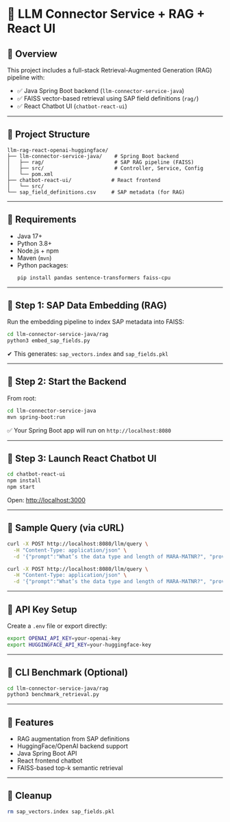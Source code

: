 
# 🤖 LLM Connector Service + RAG + React UI

## 📘 Overview

This project includes a full-stack Retrieval-Augmented Generation (RAG) pipeline with:

- ✅ Java Spring Boot backend (`llm-connector-service-java`)
- ✅ FAISS vector-based retrieval using SAP field definitions (`rag/`)
- ✅ React Chatbot UI (`chatbot-react-ui`)

---

## 📁 Project Structure

```
llm-rag-react-openai-huggingface/
├── llm-connector-service-java/    # Spring Boot backend
│   ├── rag/                       # SAP RAG pipeline (FAISS)
│   ├── src/                       # Controller, Service, Config
│   └── pom.xml
├── chatbot-react-ui/             # React frontend
│   └── src/
└── sap_field_definitions.csv     # SAP metadata (for RAG)
```

---

## 🔧 Requirements

- Java 17+
- Python 3.8+
- Node.js + npm
- Maven (`mvn`)
- Python packages:
  ```bash
  pip install pandas sentence-transformers faiss-cpu
  ```

---

## 🧠 Step 1: SAP Data Embedding (RAG)

Run the embedding pipeline to index SAP metadata into FAISS:

```bash
cd llm-connector-service-java/rag
python3 embed_sap_fields.py
```

✔ This generates: `sap_vectors.index` and `sap_fields.pkl`

---

## 🚀 Step 2: Start the Backend

From root:

```bash
cd llm-connector-service-java
mvn spring-boot:run
```

✅ Your Spring Boot app will run on `http://localhost:8080`

---

## 💬 Step 3: Launch React Chatbot UI

```bash
cd chatbot-react-ui
npm install
npm start
```

Open: [http://localhost:3000](http://localhost:3000)

---

## 🧪 Sample Query (via cURL)

```bash
curl -X POST http://localhost:8080/llm/query \
  -H "Content-Type: application/json" \
  -d '{"prompt":"What’s the data type and length of MARA-MATNR?", "provider": "openai"}'
```

```bash
curl -X POST http://localhost:8080/llm/query \
  -H "Content-Type: application/json" \
  -d '{"prompt":"What’s the data type and length of MARA-MATNR?", "provider": "huggingface"}'
```

---

## 🔑 API Key Setup

Create a `.env` file or export directly:

```bash
export OPENAI_API_KEY=your-openai-key
export HUGGINGFACE_API_KEY=your-huggingface-key
```

---

## 🧪 CLI Benchmark (Optional)

```bash
cd llm-connector-service-java/rag
python3 benchmark_retrieval.py
```

---

## 🧩 Features

- RAG augmentation from SAP definitions
- HuggingFace/OpenAI backend support
- Java Spring Boot API
- React frontend chatbot
- FAISS-based top-k semantic retrieval

---

## 🧹 Cleanup

```bash
rm sap_vectors.index sap_fields.pkl
```
